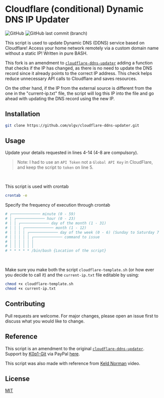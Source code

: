 # Cloudflare (conditional) Dynamic DNS IP Updater
<img alt="GitHub" src="https://img.shields.io/github/license/K0p1-Git/cloudflare-ddns-updater?color=black"> <img alt="GitHub last commit (branch)" src="https://img.shields.io/github/last-commit/olgv/cloudflare-ddns-updater/main">

This script is used to update Dynamic DNS (DDNS) service based on Cloudflare! Access your home network remotely via a custom domain name without a static IP! Written in pure BASH.  

This fork is an amendment to [`cloudflare-ddns-updater`](https://github.com/K0p1-Git/cloudflare-ddns-updater) adding a function that checks if the IP has changed, as there is no need to update the DNS record since it already points to the correct IP address. This check helps reduce unnecessary API calls to Cloudflare and saves resources.  

On the other hand, if the IP from the external source is different from the one in the "current-ip.txt" file, the script will log this IP into the file and go ahead with updating the DNS record using the new IP.


## Installation

```bash
git clone https://github.com/olgv/cloudflare-ddns-updater.git
```

## Usage
Update your details requested in lines 4-14 (4-8 are compulsory).
> Note: I had to use an `API Token` not a `Global API Key` in CloudFlare, and keep the script to `token` on line 5.

<br />

This script is used with crontab 
```bash
crontab -e
```
Specify the frequency of execution through crontab

```bash
# ┌───────────── minute (0 - 59)
# │ ┌───────────── hour (0 - 23)
# │ │ ┌───────────── day of the month (1 - 31)
# │ │ │ ┌───────────── month (1 - 12)
# │ │ │ │ ┌───────────── day of the week (0 - 6) (Sunday to Saturday 7 is also Sunday on some systems)
# │ │ │ │ │ ┌───────────── command to issue                               
# │ │ │ │ │ │
# │ │ │ │ │ │
# * * * * * /bin/bash {Location of the script}
```
<br>

Make sure you make both the script `cloudflare-template.sh` (or how ever you decide to call it) and the `current-ip.txt` file editable by using:
```bash
chmod +x cloudflare-template.sh
chmod +x current-ip.txt
```

## Contributing
Pull requests are welcome. For major changes, please open an issue first to discuss what you would like to change.

## Reference
This script is an amendment to the original [`cloudflare-ddns-updater`](https://github.com/K0p1-Git/cloudflare-ddns-updater). Support by [K0p1-Git](https://github.com/K0p1-Git) via PayPal [here](https://www.paypal.me/Jasonkkf).  

This script was also made with reference from [Keld Norman](https://www.youtube.com/watch?v=vSIBkH7sxos) video.

## License
[MIT](https://github.com/K0p1-Git/cloudflare-ddns-updater/blob/main/LICENSE)
